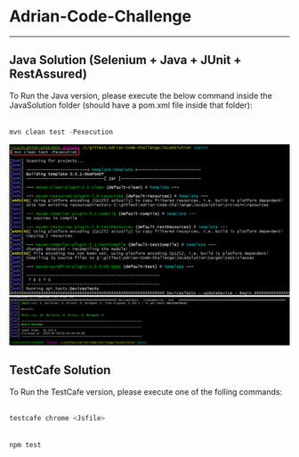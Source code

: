 # Adrian-Code-Challenge

---

## Java Solution (Selenium + Java + JUnit + RestAssured)

To Run the Java version, please execute the below command inside the JavaSolution folder (should have a pom.xml file inside that folder):

``` js

mvn clean test -Pexecution

```

![Java Begin](rJNji9iddL.png)
![Java End](mintty_ZmRATxWuTt.png)


## TestCafe Solution

To Run the TestCafe version, please execute one of the folling commands:

``` js

testcafe chrome <Jsfile>    

```

``` js

npm test

```


